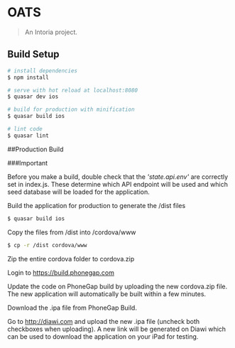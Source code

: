 # OATS

> An Intoria project.

## Build Setup

``` bash
# install dependencies
$ npm install

# serve with hot reload at localhost:8080
$ quasar dev ios

# build for production with minification
$ quasar build ios

# lint code
$ quasar lint
```

##Production Build

###Important

Before you make a build, double check that the *'state.api.env'* are correctly set in index.js. 
These determine which API endpoint will be used and which seed database will be loaded for the application.

Build the application for production to generate the /dist files

``` bash
$ quasar build ios
```

Copy the files from /dist into /cordova/www

``` bash
$ cp -r /dist cordova/www
```

Zip the entire cordova folder to cordova.zip

Login to https://build.phonegap.com

Update the code on PhoneGap build by uploading the new cordova.zip file. The new application will automatically be built within a few minutes. 

Download the .ipa file from PhoneGap Build. 

Go to http://diawi.com and upload the new .ipa file (uncheck both checkboxes when uploading). A new link will be generated on Diawi which can be used to download the application on your iPad for testing. 